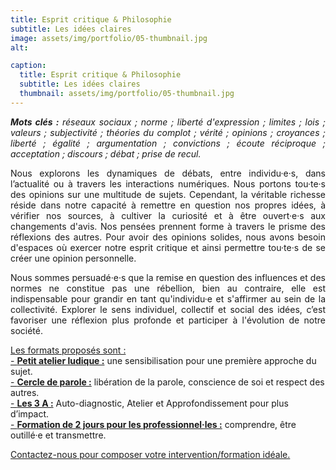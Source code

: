 ```yaml
---
title: Esprit critique & Philosophie
subtitle: Les idées claires
image: assets/img/portfolio/05-thumbnail.jpg
alt: 

caption:
  title: Esprit critique & Philosophie
  subtitle: Les idées claires
  thumbnail: assets/img/portfolio/05-thumbnail.jpg
---
```

<p style="text-align: justify;"><em><strong>Mots clés :</strong> réseaux sociaux ; norme ; liberté d'expression ; limites ; lois ; valeurs ; subjectivité ; théories du complot ; vérité ; opinions ; croyances ; liberté ; égalité ; argumentation ; convictions ; écoute réciproque ; acceptation ; discours ; débat ; prise de recul.</em></p>

<p style="text-align: justify;">Nous explorons les dynamiques de débats, entre individu·e·s, dans l’actualité ou à travers les interactions numériques. Nous portons tou·te·s des opinions sur une multitude de sujets. Cependant, la véritable richesse réside dans notre capacité à remettre en question nos propres idées, à vérifier nos sources, à cultiver la curiosité et à être ouvert·e·s aux changements d'avis. Nos pensées prennent forme à travers le prisme des réflexions des autres. Pour avoir des opinions solides, nous avons besoin d'espaces où exercer notre esprit critique et ainsi permettre tou·te·s de se créer une opinion personnelle.</p> 

<p style="text-align: justify;">Nous sommes persuadé·e·s que la remise en question des influences et des normes ne constitue pas une rébellion, bien au contraire, elle est indispensable pour grandir en tant qu'individu·e et s'affirmer au sein de la collectivité. Explorer le sens individuel, collectif et social des idées, c’est favoriser une réflexion plus profonde et participer à l'évolution de notre société.</p> 

[Les formats proposés sont :](/formats)<br/>
[- **Petit atelier ludique :**](/formats)  une sensibilisation pour une première approche du sujet.<br/>
[- **Cercle de parole :**](/formats) libération de la parole, conscience de soi et respect des autres.<br/>
[- **Les 3 A :**](/formats) Auto-diagnostic, Atelier et Approfondissement pour plus d’impact.<br/>
[- **Formation de 2 jours pour les professionnel·les :**](/formats) comprendre, être outillé·e et transmettre.




<a class="nav-link js-scroll-trigger active" href="index.html#contact">Contactez-nous pour composer votre intervention/formation idéale.</a>
